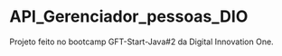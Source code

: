 # API_Gerenciador_pessoas_DIO
Projeto feito no bootcamp GFT-Start-Java#2 da Digital Innovation One.
